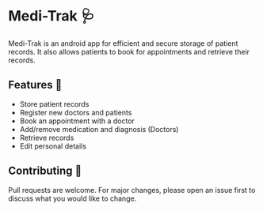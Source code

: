# Medi-Trak 🩺

Medi-Trak is an android app for efficient and secure storage of patient records. It also allows patients to book for appointments and retrieve their records.

## Features 📱

- Store patient records
- Register new doctors and patients
- Book an appointment with a doctor
- Add/remove medication and diagnosis (Doctors)
- Retrieve records
- Edit personal details

## Contributing 📁

Pull requests are welcome. For major changes, please open an issue first
to discuss what you would like to change.
